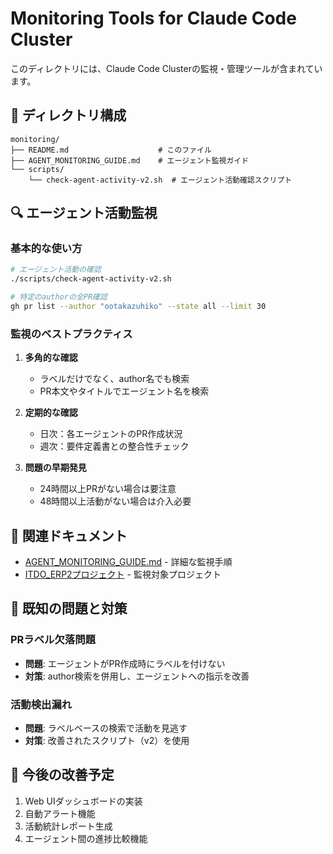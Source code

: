 # Monitoring Tools for Claude Code Cluster

このディレクトリには、Claude Code Clusterの監視・管理ツールが含まれています。

## 📁 ディレクトリ構成

```
monitoring/
├── README.md                    # このファイル
├── AGENT_MONITORING_GUIDE.md    # エージェント監視ガイド
└── scripts/
    └── check-agent-activity-v2.sh  # エージェント活動確認スクリプト
```

## 🔍 エージェント活動監視

### 基本的な使い方

```bash
# エージェント活動の確認
./scripts/check-agent-activity-v2.sh

# 特定のauthorの全PR確認
gh pr list --author "ootakazuhiko" --state all --limit 30
```

### 監視のベストプラクティス

1. **多角的な確認**
   - ラベルだけでなく、author名でも検索
   - PR本文やタイトルでエージェント名を検索

2. **定期的な確認**
   - 日次：各エージェントのPR作成状況
   - 週次：要件定義書との整合性チェック

3. **問題の早期発見**
   - 24時間以上PRがない場合は要注意
   - 48時間以上活動がない場合は介入必要

## 📝 関連ドキュメント

- [AGENT_MONITORING_GUIDE.md](AGENT_MONITORING_GUIDE.md) - 詳細な監視手順
- [ITDO_ERP2プロジェクト](https://github.com/itdojp/ITDO_ERP2) - 監視対象プロジェクト

## 🐛 既知の問題と対策

### PRラベル欠落問題
- **問題**: エージェントがPR作成時にラベルを付けない
- **対策**: author検索を併用し、エージェントへの指示を改善

### 活動検出漏れ
- **問題**: ラベルベースの検索で活動を見逃す
- **対策**: 改善されたスクリプト（v2）を使用

## 🔧 今後の改善予定

1. Web UIダッシュボードの実装
2. 自動アラート機能
3. 活動統計レポート生成
4. エージェント間の進捗比較機能